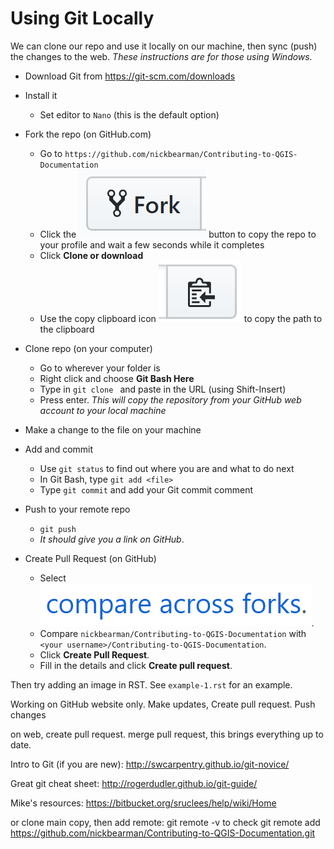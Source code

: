 # Using Git Locally

We can clone our repo and use it locally on our machine, then sync (push) the changes to the web. *These instructions are for those using Windows.*

- Download Git from https://git-scm.com/downloads

- Install it
	- Set editor to `Nano` (this is the default option)

- Fork the repo (on GitHub.com)
	- Go to `https://github.com/nickbearman/Contributing-to-QGIS-Documentation`
	- Click the ![](img/fork.png) button to copy the repo to your profile and wait a few seconds while it completes
	- Click **Clone or download**
	- Use the copy clipboard icon ![](img/copy-to-clipboard.png) to copy the path to the clipboard

- Clone repo (on your computer)
	- Go to wherever your folder is
	- Right click and choose **Git Bash Here**
	- Type in `git clone ` and paste in the URL (using Shift-Insert)
	- Press enter. *This will copy the repository from your GitHub web account to your local machine*

- Make a change to the file on your machine

- Add and commit
	- Use `git status` to find out where you are and what to do next
	- In Git Bash, type `git add <file>`
	- Type `git commit` and add your Git commit comment

- Push to your remote repo
	- `git push`
	- *It should give you a link on GitHub*. 
	
- Create Pull Request (on GitHub)
	- Select ![](img/compare-across-forks.png). 
	- Compare `nickbearman/Contributing-to-QGIS-Documentation` with `<your username>/Contributing-to-QGIS-Documentation`.
	- Click **Create Pull Request**. 
	- Fill in the details and click **Create pull request**. 
	

Then try adding an image in RST. See `example-1.rst` for an example. 

Working on GitHub website only.
Make updates, Create pull request. 
Push changes

on web, create pull request. 
merge pull request,
this brings everything up to date. 

Intro to Git (if you are new): http://swcarpentry.github.io/git-novice/

Great git cheat sheet: http://rogerdudler.github.io/git-guide/

Mike's resources: https://bitbucket.org/sruclees/help/wiki/Home

or clone main copy, then add remote:
git remote -v to check
git remote add <name> https://github.com/nickbearman/Contributing-to-QGIS-Documentation.git